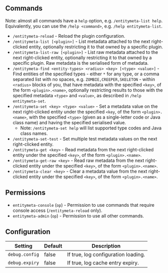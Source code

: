 Commands
--------
Note: almost all commands have a `help` option, e.g. `/entitymeta-list help`.
Equivalently, you can use the `/help <command>`, e.g. `/help entitymeta-list`.

 * `/entitymeta-reload` - Reload the plugin configuration.
 * `/entitymeta-list [<plugin>]` - List metadata attached to the next 
   right-clicked entity, optionally restricting it to that owned by a 
   specific plugin.
 * `/entitymeta-list-raw [<plugin>]` - List raw metadata attached to 
   the next right-clicked entity, optionally restricting it to that 
   owned by a specific plugin. Raw metadata is the serialised form 
   of metadata.
 * `/entitymeta-find <entity-types> <radius> <key> [<type> <value>]` -
   Find entities of the specified types - either `*` for any type, 
   or a comma separated list with no spaces, e.g. `ZOMBIE,CREEPER,SKELETON` -
   within `<radius>` blocks of you, that have metadata with the specified 
   `<key>`, of the form `<plugin>.<name>`, optionally restricting results 
   to those with the specified metadata `<type>` and `<value>`, as 
   described in `/help entitymeta-set`.
 * `/entitymeta-set <key> <type> <value>` - Set a metadata value
   on the next right-clicked entity under the specified `<key`, of
   the form `<plugin>.<name>`, with the specified `<type>` (given 
   as a single-letter code or Java class name) and having the 
   specified serialised value.
   * Note: `/entitymeta-set help` will list supported type codes and
     Java class names. 
 * `/entitymeta-set-test` - Set multiple test metadata values on 
   the next right-clicked entity.
 * `/entitymeta-get <key>` - Read metadata from the next right-clicked
   entity under the specified `<key>`, of the form `<plugin>.<name>`.   
 * `/entitymeta-get-raw <key>` - Read raw metadata from the next 
   right-clicked entity under the specified `<key>`, of the form 
   `<plugin>.<name>`.
 * `/entitymeta-clear <key>` - Clear a metadata value from the next 
   right-clicked entity under the specified `<key>`, of the form 
   `<plugin>.<name>`.


Permissions
-----------
 * `entitymeta-console` (`op`) - Permission to use commands that require console access (`/entitymeta-reload` only).
 * `entitymeta-admin` (`op`) - Permission to use all other commands.

 
Configuration
------------- 
 | Setting         | Default | Description                         |
 | --------------- | ------  | ----------------------------------- |
 | `debug.config`  | false   | If true, log configuration loading. |
 | `debug.expiry`  | false   | If true, log cache entry expiry.    |